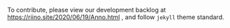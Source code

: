 To contribute, please view our development backlog at https://riino.site/2020/06/19/Anno.html , and follow `jekyll` theme standard.
